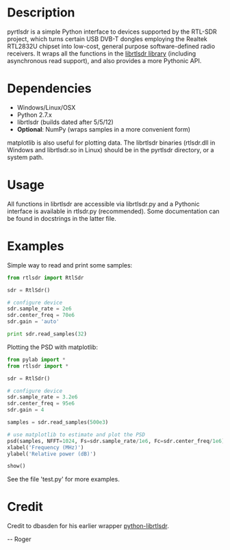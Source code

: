 # Description

pyrtlsdr is a simple Python interface to devices supported by the RTL-SDR project, which turns certain USB DVB-T dongles
employing the Realtek RTL2832U chipset into low-cost, general purpose software-defined radio receivers. It wraps all the
functions in the [librtlsdr library](http://sdr.osmocom.org/trac/wiki/rtl-sdr) (including asynchronous read support),
and also provides a more Pythonic API.

# Dependencies

* Windows/Linux/OSX
* Python 2.7.x
* librtlsdr (builds dated after 5/5/12)
* **Optional**: NumPy (wraps samples in a more convenient form)

matplotlib is also useful for plotting data. The librtlsdr binaries (rtlsdr.dll in Windows and librtlsdr.so in Linux)
should be in the pyrtlsdr directory, or a system path.

# Usage

All functions in librtlsdr are accessible via librtlsdr.py and a Pythonic interface is available in rtlsdr.py (recommended).
Some documentation can be found in docstrings in the latter file.

# Examples

Simple way to read and print some samples:

```python
from rtlsdr import RtlSdr

sdr = RtlSdr()

# configure device
sdr.sample_rate = 2e6
sdr.center_freq = 70e6
sdr.gain = 'auto'

print sdr.read_samples(32)
```

Plotting the PSD with matplotlib:

```python
from pylab import *
from rtlsdr import *

sdr = RtlSdr()

# configure device
sdr.sample_rate = 3.2e6
sdr.center_freq = 95e6
sdr.gain = 4

samples = sdr.read_samples(500e3)

# use matplotlib to estimate and plot the PSD
psd(samples, NFFT=1024, Fs=sdr.sample_rate/1e6, Fc=sdr.center_freq/1e6)
xlabel('Frequency (MHz)')
ylabel('Relative power (dB)')

show()
```

See the file 'test.py' for more examples.

# Credit

Credit to dbasden for his earlier wrapper [python-librtlsdr](https://github.com/dbasden/python-librtlsdr).

-- Roger
